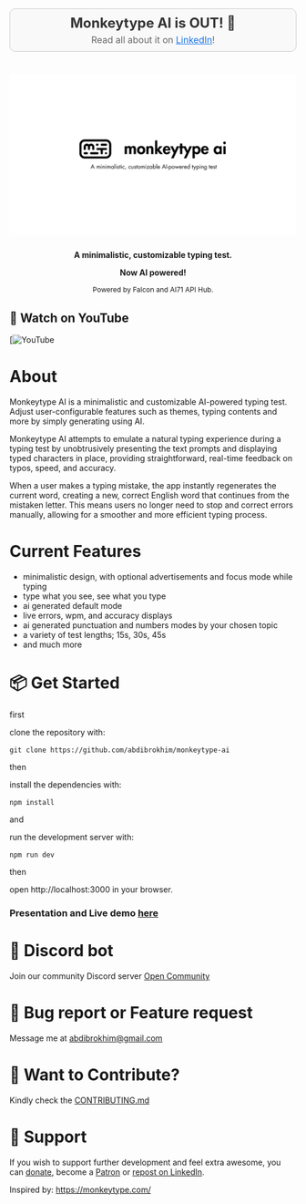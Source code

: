 <div align="center" style="padding: 10px; border: 1px solid #ccc; background-color: #f9f9f9; border-radius: 10px; margin-bottom: 20px;">
    <h2 style="margin: 0; font-size: 24px; color: #333;">Monkeytype AI is OUT! 🎉</h2>
    <p style="margin: 5px 0 0 0; font-size: 16px; color: #666;">Read all about it on <a href="" style="text-decoration: underline; color: #1a73e8;"> LinkedIn</a>!</p>
</div>

<!-- markdownlint-disable MD030 -->

# [![Monkeytype AI](./img/promo.png)](https://monkeytypeai.vercel.app/)

<p align="center"><strong>
    A minimalistic, customizable typing test.
</strong></p>
<p align="center" style="font-size: 14px; font-weight: bold;">
    Now AI powered!
</p>
<p align="center" style="font-size: 12px;">
    Powered by Falcon and AI71 API Hub.
</p>


## 🚀 Watch on YouTube
[![YouTube]()


# About

Monkeytype AI is a minimalistic and customizable AI-powered typing test. Adjust user-configurable features such as themes, typing contents and more by simply generating using AI.

Monkeytype AI attempts to emulate a natural typing experience during a typing test by unobtrusively presenting the text prompts and displaying typed characters in place, providing straightforward, real-time feedback on typos, speed, and accuracy. 

When a user makes a typing mistake, the app instantly regenerates the current word, creating a new, correct English word that continues from the mistaken letter. This means users no longer need to stop and correct errors manually, allowing for a smoother and more efficient typing process.


# Current Features

- minimalistic design, with optional advertisements and focus mode while typing
- type what you see, see what you type
- ai generated default mode
- live errors, wpm, and accuracy displays
- ai generated punctuation and numbers modes by your chosen topic
- a variety of test lengths; 15s, 30s, 45s
- and much more


# 📦 Get Started

first

clone the repository with:

```shell
git clone https://github.com/abdibrokhim/monkeytype-ai
```

then

install the dependencies with:

```shell
npm install
```
and 

run the development server with:

```shell
npm run dev
```

then

open http://localhost:3000 in your browser.



### Presentation and Live demo [here](https://docs.google.com/document/d/193Bi2PTdj8ql7Hf89JdESkD1dyt4mH46273oTx2DuMc/edit?usp=sharing)

# 🥂 Discord bot

Join our community Discord server [Open Community](https://discord.gg/nVtmDUN2sR)

# 🐞 Bug report or Feature request

Message me at abdibrokhim@gmail.com

# 👋 Want to Contribute?

Kindly check the [CONTRIBUTING.md](https://github.com/abdibrokhim/monkeytype-ai/blob/main/CONTRIBUTING.md)

# 🙏 Support
If you wish to support further development and feel extra awesome, you can [donate](https://buymeacoffee.com/abdibrokhim/), become a [Patron](https://www.patreon.com/abdibrokhim) or [repost on LinkedIn]().


Inspired by: https://monkeytype.com/ 